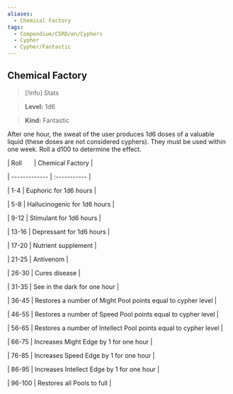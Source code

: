 ```yaml
---
aliases:
  - Chemical Factory
tags:
  - Compendium/CSRD/en/Cyphers
  - Cypher
  - Cypher/Fantastic
---
```

  
    
## Chemical Factory    
>[!info] Stats    
> **Level:** 1d6    
> **Kind:** Fantastic  
    
After one hour, the sweat of the user produces 1d6 doses of a valuable liquid (these doses are not considered cyphers). They must be used within one week. Roll a d100 to determine the effect.    
  
|  Roll &nbsp; &nbsp; &nbsp; | Chemical Factory  |    
| ------------- | :----------- |    
| 1-4 | Euphoric for 1d6 hours |    
| 5-8 | Hallucinogenic for 1d6 hours |    
| 9-12 | Stimulant for 1d6 hours |    
| 13-16 | Depressant for 1d6 hours |    
| 17-20 | Nutrient supplement |    
| 21-25 | Antivenom |    
| 26-30 | Cures disease |    
| 31-35 | See in the dark for one hour |    
| 36-45 | Restores a number of Might Pool points equal to cypher level |    
| 46-55 | Restores a number of Speed Pool points equal to cypher level |    
| 56-65 | Restores a number of Intellect Pool points equal to cypher level |    
| 66-75 | Increases Might Edge by 1 for one hour |    
| 76-85 | Increases Speed Edge by 1 for one hour |    
| 86-95 | Increases Intellect Edge by 1 for one hour |    
| 96-100 | Restores all Pools to full |